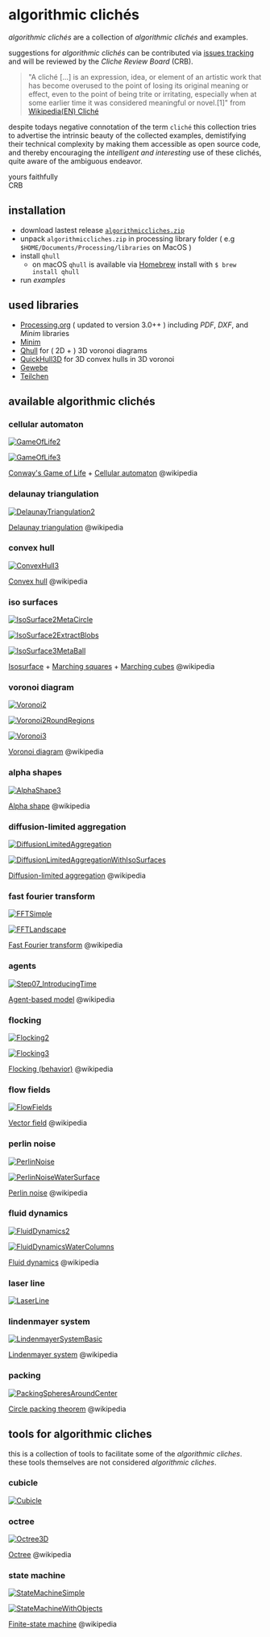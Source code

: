 # algorithmic clichés

*algorithmic clichés* are a collection of *algorithmic clichés* and examples.

suggestions for *algorithmic clichés* can be contributed via [issues tracking](https://github.com/dennisppaul/algorithmic-cliches/issues) and will be reviewed by the *Cliche Review Board* (CRB).

> "A cliché […] is an expression, idea, or element of an artistic work that has become overused to the point of losing its original meaning or effect, even to the point of being trite or irritating, especially when at some earlier time it was considered meaningful or novel.[1]" from [Wikipedia(EN) Cliché](https://en.wikipedia.org/wiki/Clich%C3%A9)

despite todays negative connotation of the term `cliché` this collection tries to advertise the intrinsic beauty of the collected examples, demistifying their technical complexity by making them accessible as open source code, and thereby encouraging the *intelligent and interesting* use of these clichés, quite aware of the ambiguous endeavor.

yours faithfully   
CRB 

## installation

- download lastest release [`algorithmiccliches.zip`](https://github.com/dennisppaul/algorithmic-cliches/releases/latest/download/algorithmiccliches.zip)
- unpack `algorithmiccliches.zip` in processing library folder ( e.g `$HOME/Documents/Processing/libraries` on MacOS )
- install `qhull`
    - on macOS `qhull` is available via [Homebrew](http://brew.sh) install with `$ brew install qhull`
- run *examples*

## used libraries

- [Processing.org](http://www.processing.org/) ( updated to version 3.0++ ) including _PDF_, _DXF_, and _Minim_ libraries
- [Minim](http://code.compartmental.net/minim/)
- [Qhull](http://www.qhull.org/) for ( 2D + ) 3D voronoi diagrams 
- [QuickHull3D](http://www.cs.ubc.ca/~lloyd/java/quickhull3d.html) for 3D convex hulls in 3D voronoi
- [Gewebe](https://github.com/dennisppaul/gewebe/)
- [Teilchen](https://github.com/dennisppaul/teilchen)

## available algorithmic clichés

### cellular automaton

[![GameOfLife2](./images/sketches/CellularAutomataGameOfLife2.png)](./src/de/hfkbremen/algorithmiccliches/examples/SketchCellularAutomataGameOfLife2.java)

[![GameOfLife3](./images/sketches/CellularAutomataGameOfLife3.png)](./src/de/hfkbremen/algorithmiccliches/examples/SketchCellularAutomataGameOfLife3.java)

[Conway's Game of Life](https://en.wikipedia.org/wiki/Conway%27s_Game_of_Life) + [Cellular automaton](https://en.wikipedia.org/wiki/Cellular_automaton) @wikipedia

### delaunay triangulation

[![DelaunayTriangulation2](./images/sketches/DelaunayTriangulation2.png)](./src/de/hfkbremen/algorithmiccliches/examples/SketchDelaunayTriangulation2.java)

[Delaunay triangulation](https://en.wikipedia.org/wiki/Delaunay_triangulation) @wikipedia

### convex hull

[![ConvexHull3](./images/sketches/ConvexHull3.png)](./src/de/hfkbremen/algorithmiccliches/examples/SketchConvexHull3.java)

[Convex hull](http://en.wikipedia.org/wiki/Convex_hull) @wikipedia

### iso surfaces

[![IsoSurface2MetaCircle](./images/sketches/IsoSurface2MetaCircle.png)](./src/de/hfkbremen/algorithmiccliches/examples/SketchIsoSurface2MetaCircle.java)

[![IsoSurface2ExtractBlobs](./images/sketches/IsoSurface2ExtractBlobs.png)](./src/de/hfkbremen/algorithmiccliches/examples/SketchIsoSurface2ExtractBlobs.java)

[![IsoSurface3MetaBall](./images/sketches/IsoSurface3MetaBall.png)](./src/de/hfkbremen/algorithmiccliches/examples/SketchIsoSurface3MetaBall.java)

[Isosurface](https://en.wikipedia.org/wiki/Isosurface) + [Marching squares](https://en.wikipedia.org/wiki/Marching_squares) + [Marching cubes](https://en.wikipedia.org/wiki/Marching_cubes) @wikipedia

### voronoi diagram

[![Voronoi2](./images/sketches/Voronoi2.png)](./src/de/hfkbremen/algorithmiccliches/examples/SketchVoronoi2.java)

[![Voronoi2RoundRegions](./images/sketches/Voronoi2RoundRegions.png)](./src/de/hfkbremen/algorithmiccliches/examples/SketchVoronoi2RoundRegions.java)

[![Voronoi3](./images/sketches/Voronoi3.png)](./src/de/hfkbremen/algorithmiccliches/examples/SketchVoronoi3.java)

[Voronoi diagram](https://en.wikipedia.org/wiki/Voronoi_diagram) @wikipedia

### alpha shapes

[![AlphaShape3](./images/sketches/AlphaShape3.png)](./src/de/hfkbremen/algorithmiccliches/examples/SketchAlphaShape3.java)

[Alpha shape](https://en.wikipedia.org/wiki/Alpha_shape) @wikipedia

### diffusion-limited aggregation

[![DiffusionLimitedAggregation](./images/sketches/DiffusionLimitedAggregation.png)](./src/de/hfkbremen/algorithmiccliches/examples/SketchDiffusionLimitedAggregation.java)

[![DiffusionLimitedAggregationWithIsoSurfaces](./images/sketches/DiffusionLimitedAggregationWithIsoSurfaces.png)](./src/de/hfkbremen/algorithmiccliches/examples/SketchDiffusionLimitedAggregationWithIsoSurfaces.java)

[Diffusion-limited aggregation](https://en.wikipedia.org/wiki/Diffusion-limited_aggregation) @wikipedia

### fast fourier transform

[![FFTSimple](./images/sketches/FFTSimple.png)](./src/de/hfkbremen/algorithmiccliches/examples/SketchFFTSimple.java)

[![FFTLandscape](./images/sketches/FFTLandscape.png)](./src/de/hfkbremen/algorithmiccliches/examples/SketchFFTLandscape.java)

[Fast Fourier transform](https://en.wikipedia.org/wiki/Fast_Fourier_transform) @wikipedia

### agents

[![Step07_IntroducingTime](./images/sketches/Agents.png)](./src/de/hfkbremen/algorithmiccliches/examples/SketchAgents_Step07_IntroducingTime.java)

[Agent-based model](https://en.wikipedia.org/wiki/Agent-based_model) @wikipedia

### flocking

[![Flocking2](./images/sketches/Flocking2.png)](./src/de/hfkbremen/algorithmiccliches/examples/SketchFlocking2.java)

[![Flocking3](./images/sketches/Flocking3.png)](./src/de/hfkbremen/algorithmiccliches/examples/SketchFlocking3.java)

[Flocking (behavior)](http://en.wikipedia.org/wiki/Flocking_(behavior)) @wikipedia

### flow fields

[![FlowFields](./images/sketches/FlowFields.png)](./src/de/hfkbremen/algorithmiccliches/examples/SketchFlowFields.java)

[Vector field](https://en.wikipedia.org/wiki/Vector_field) @wikipedia

### perlin noise

[![PerlinNoise](./images/sketches/PerlinNoise.png)](./src/de/hfkbremen/algorithmiccliches/examples/SketchPerlinNoise.java)

[![PerlinNoiseWaterSurface](./images/sketches/PerlinNoiseWaterSurface.png)](./src/de/hfkbremen/algorithmiccliches/examples/SketchPerlinNoiseWaterSurface.java)

[Perlin noise](https://en.wikipedia.org/wiki/Perlin_noise) @wikipedia

### fluid dynamics

[![FluidDynamics2](./images/sketches/FluidDynamics2.png)](./src/de/hfkbremen/algorithmiccliches/examples/SketchFluidDynamics2.java)

[![FluidDynamicsWaterColumns](./images/sketches/FluidDynamicsWaterColumns.png)](./src/de/hfkbremen/algorithmiccliches/examples/SketchFluidDynamicsWaterColumns.java)

[Fluid dynamics](https://en.wikipedia.org/wiki/Fluid_dynamics) @wikipedia

### laser line

[![LaserLine](./images/sketches/LaserLine.png)](./src/de/hfkbremen/algorithmiccliches/examples/SketchLaserLine.java)

### lindenmayer system

[![LindenmayerSystemBasic](./images/sketches/LindenmayerSystemBasic.png)](./src/de/hfkbremen/algorithmiccliches/examples/SketchLindenmayerSystemBasic.java)

[Lindenmayer system](https://en.wikipedia.org/wiki/L-system) @wikipedia

### packing

[![PackingSpheresAroundCenter](./images/sketches/PackingSpheresAroundCenter.png)](./src/de/hfkbremen/algorithmiccliches/examples/SketchPackingSpheresAroundCenter.java)

[Circle packing theorem](https://en.wikipedia.org/wiki/Circle_packing_theorem) @wikipedia

## tools for algorithmic cliches

this is a collection of tools to facilitate some of the *algorithmic cliches*. these tools themselves are not considered *algorithmic cliches*.

### cubicle

[![Cubicle](./images/sketches/Cubicle.png)](./src/de/hfkbremen/algorithmiccliches/examples/SketchCubicle.java)

### octree

[![Octree3D](./images/sketches/Octree3D.png)](./src/de/hfkbremen/algorithmiccliches/examples/SketchOctree3D.java)

[Octree](https://en.wikipedia.org/wiki/Octree) @wikipedia

### state machine

[![StateMachineSimple](./images/sketches/StateMachineSimple.png)](./src/de/hfkbremen/algorithmiccliches/examples/SketchStateMachineSimple.java)

[![StateMachineWithObjects](./images/sketches/StateMachineWithObjects.png)](./src/de/hfkbremen/algorithmiccliches/examples/SketchStateMachineWithObjects.java)

[Finite-state machine](https://en.wikipedia.org/wiki/Finite-state_machine) @wikipedia
